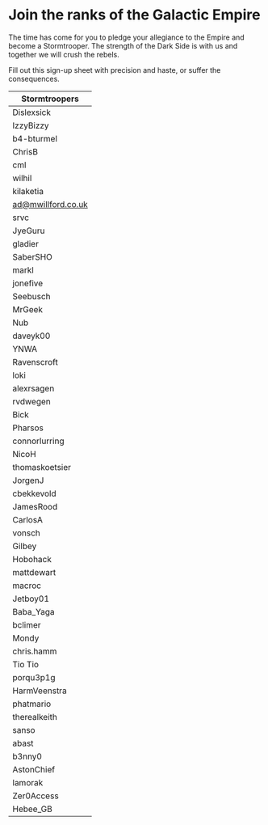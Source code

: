 # Join the ranks of the Galactic Empire

The time has come for you to pledge your allegiance to the Empire and become a Stormtrooper. The strength of the Dark Side is with us and together we will crush the rebels.

Fill out this sign-up sheet with precision and haste, or suffer the consequences.

| Stormtroopers |
| ------------- |
| Dislexsick |
| IzzyBizzy |
| b4-bturmel |
| ChrisB |
| cml |
| wilhil |
| kilaketia |
| ad@mwillford.co.uk |
| srvc |
| JyeGuru |
| gladier |
| SaberSHO |
| markl |
| jonefive |
| Seebusch |
| MrGeek |
| Nub |
| daveyk00 |
| YNWA |
| Ravenscroft |
| loki |
| alexrsagen |
| rvdwegen |
| Bick |
| Pharsos |
| connorlurring |
| NicoH |
| thomaskoetsier |
| JorgenJ |
| cbekkevold |
| JamesRood |
| CarlosA |
| vonsch |
| Gilbey |
| Hobohack |
| mattdewart |
| macroc |
| Jetboy01 |
| Baba_Yaga |
| bclimer |
| Mondy |
| chris.hamm |
| Tio Tio |
| porqu3p1g |
| HarmVeenstra |
| phatmario |
| therealkeith |
| sanso |
| abast |
| b3nny0 |
| AstonChief |
| lamorak |
| Zer0Access |
| Hebee_GB |
